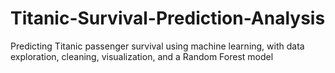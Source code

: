 # Titanic-Survival-Prediction-Analysis
Predicting Titanic passenger survival using machine learning, with data exploration, cleaning, visualization, and a Random Forest model
